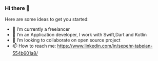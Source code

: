 ### Hi there 👋



Here are some ideas to get you started:

- 🔭 I’m currently a freelancer 
- 🌱 I’m  an Application developer, I work with Swift,Dart and Kotlin
- 👯 I’m looking to collaborate on open source project
- 📫 How to reach me: https://www.linkedin.com/in/sepehr-tabeian-554b601a8/


